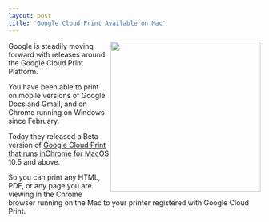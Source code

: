 ```yaml
---
layout: post
title: 'Google Cloud Print Available on Mac'
---
```

<img src="http://kinlane-productions.s3.amazonaws.com/google-cloud-print/google-cloud-print.png" alt="" width="300" align="right" />Google is steadily moving forward with releases around the Google Cloud Print Platform.<p></p>
You have been able to print on mobile versions of Google Docs and Gmail, and on Chrome running on Windows since February.<p></p>
Today they released a Beta version of <a title="Google Cloud Print That Runs in Chrome for Mac" href="http://www.google.com/chrome/intl/en/p/cloudprint.html">Google Cloud Print that runs inChrome for MacOS</a> 10.5 and above.<p></p>
So you can print any HTML, PDF, or any page you are viewing in the Chrome browser running on the Mac to your printer registered with Google Cloud Print.